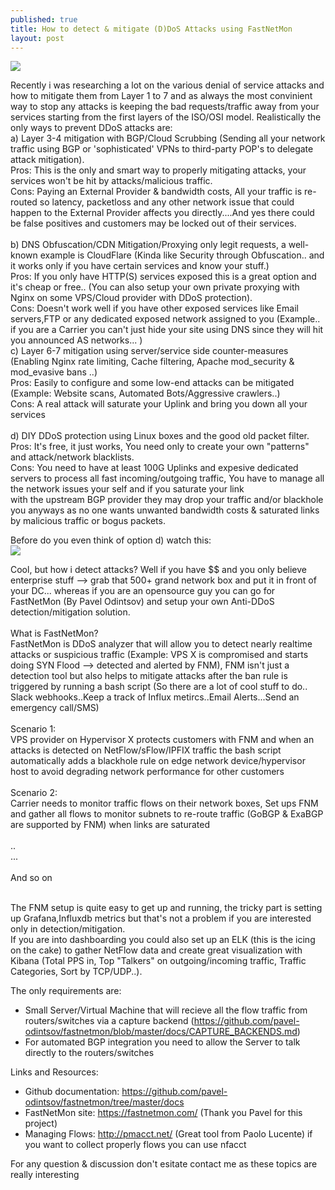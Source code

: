 ```yaml
---
published: true
title: How to detect & mitigate (D)DoS Attacks using FastNetMon
layout: post
---
```


![](ddos-warz.gif)

Recently i was researching a lot on the various denial of service attacks and how to mitigate them from Layer 1 to 7 and as always the most convinient way to stop any attacks is keeping the bad requests/traffic away from your services starting from the first layers of the ISO/OSI model.
Realistically the only ways to prevent DDoS attacks are:<br>
a) Layer 3-4 mitigation with BGP/Cloud Scrubbing (Sending all your network traffic using BGP or 'sophisticated' VPNs to third-party POP's to delegate attack mitigation).<br>
   Pros: This is the only and smart way to properly mitigating attacks, your services won't be hit by attacks/malicious traffic.<br>
   Cons: Paying an External Provider & bandwidth costs, All your traffic is re-routed so latency, packetloss and any other network issue that could happen to the External Provider affects you directly....And yes there could be false positives and customers may be locked out of their services.<br>
   <br>
b) DNS Obfuscation/CDN Mitigation/Proxying only legit requests, a well-known example is CloudFlare  (Kinda like Security through Obfuscation.. and it works only if you have certain services and know your stuff.)<br>
   Pros: If you only have HTTP(S) services exposed this is a great option and it's cheap or free.. (You can also setup your own private proxying with Nginx on some VPS/Cloud provider with DDoS protection). <br>
   Cons: Doesn't work well if you have other exposed services like Email servers,FTP or any dedicated exposed network assigned to you (Example.. if you are a Carrier you can't just hide your site using DNS since they will hit you announced AS networks... )
<br>
c) Layer 6-7 mitigation using server/service side counter-measures (Enabling Nginx rate limiting, Cache filtering, Apache mod_security & mod_evasive bans ..)<br>
   Pros: Easily to configure and some low-end attacks can be mitigated (Example: Website scans, Automated Bots/Aggressive crawlers..)<br>
   Cons: A real attack will saturate your Uplink and bring you down all your services<br>
   <br>
d) DIY DDoS protection using Linux boxes and the good old packet filter.<br>
   Pros: It's free, it just works, You need only to create your own "patterns" and attack/network blacklists.<br>
   Cons: You need to have at least 100G Uplinks and expesive dedicated servers to process all fast incoming/outgoing traffic, You have to manage all the network issues your self and if you saturate your link <br>
         with the upstream BGP provider they may drop your traffic and/or blackhole you anyways as no one wants unwanted bandwidth costs & saturated links by malicious traffic or bogus packets.<br>
	
Before do you even think of option d) watch this:<br>
![](https://github.com/fnzv/fnzv.github.io/blob/beedd3afa60078ac41b7b574738a22f690bec90a/ddos-fish.gif)


Cool, but how i detect attacks?  Well if you have $$ and you only believe enterprise stuff --> grab that 500+ grand network box and put it in front of your DC... whereas if you are an opensource guy you can go for
FastNetMon (By Pavel Odintsov) and setup your own Anti-DDoS detection/mitigation solution.<br>
<br>
What is FastNetMon?<br>
FastNetMon is DDoS analyzer that will allow you to detect nearly realtime attacks or suspicious traffic (Example: VPS X is compromised and starts doing SYN Flood --> detected and alerted by FNM), FNM isn't just a <br>
detection tool but also helps to mitigate attacks after the ban rule is triggered by running a bash script (So there are a lot of cool stuff to do.. Slack webhooks..Keep a track of Influx metircs..Email Alerts...Send an emergency call/SMS)<br>
<br>
Scenario 1:<br>
VPS provider on Hypervisor X protects customers with FNM and when an attacks is detected on NetFlow/sFlow/IPFIX traffic the bash script automatically adds a blackhole rule on edge network device/hypervisor host to avoid degrading network performance for 
other customers<br>
<br>
Scenario 2:<br>
Carrier needs to monitor traffic flows on their network boxes, Set ups FNM and gather all flows to monitor subnets to re-route traffic (GoBGP & ExaBGP are supported by FNM) when links are saturated<br>
<br>
..<br>
...<br>
<br>
And so on<br>
<br>

The FNM setup is quite easy to get up and running, the tricky part is setting up Grafana,Influxdb metrics but that's not a problem if you are interested only in detection/mitigation.<br>
If you are into dashboarding you could also set up an ELK (this is the icing on the cake) to gather NetFlow data and create great visualization with Kibana (Total PPS in, Top "Talkers" on outgoing/incoming traffic, Traffic Categories, Sort by TCP/UDP..). <br>



The only requirements are:<br>
- Small Server/Virtual Machine that will recieve all the flow traffic from routers/switches via a capture backend (https://github.com/pavel-odintsov/fastnetmon/blob/master/docs/CAPTURE_BACKENDS.md)<br>
- For automated BGP integration you need to allow the Server to talk directly to the routers/switches<br>


Links and Resources:<br>
- Github documentation: https://github.com/pavel-odintsov/fastnetmon/tree/master/docs<br>
- FastNetMon site: https://fastnetmon.com/ (Thank you Pavel for this project) <br>
- Managing Flows: http://pmacct.net/ (Great tool from Paolo Lucente) if you want to collect properly flows you can use nfacct <br>

For any question & discussion don't esitate contact me as these topics are really interesting <br><br>
